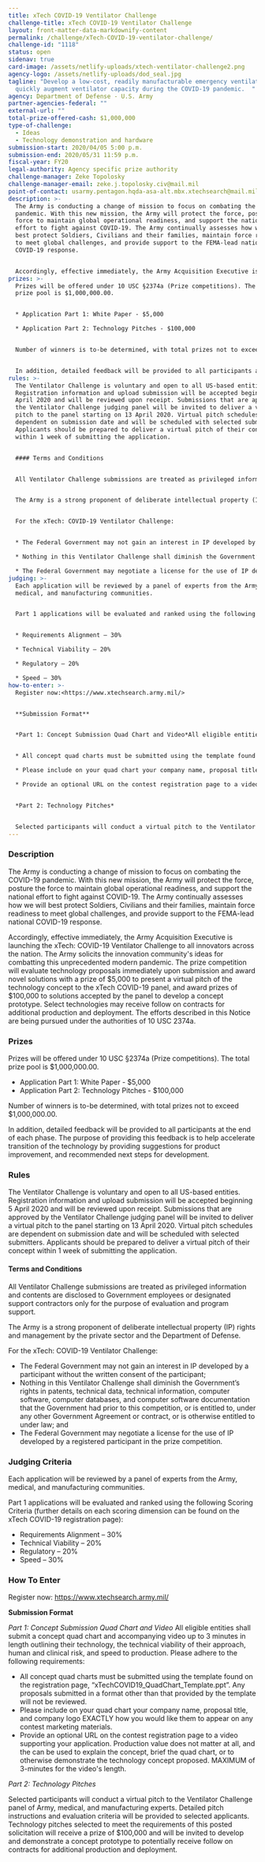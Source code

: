 ```yaml
---
title: xTech COVID-19 Ventilator Challenge
challenge-title: xTech COVID-19 Ventilator Challenge
layout: front-matter-data-markdownify-content
permalink: /challenge/xTech-COVID-19-ventilator-challenge/
challenge-id: "1118"
status: open
sidenav: true
card-image: /assets/netlify-uploads/xtech-ventilator-challenge2.png
agency-logo: /assets/netlify-uploads/dod_seal.jpg
tagline: "Develop a low-cost, readily manufacturable emergency ventilator to
  quickly augment ventilator capacity during the COVID-19 pandemic.  "
agency: Department of Defense - U.S. Army
partner-agencies-federal: ""
external-url: ""
total-prize-offered-cash: $1,000,000
type-of-challenge:
  - Ideas
  - Technology demonstration and hardware
submission-start: 2020/04/05 5:00 p.m.
submission-end: 2020/05/31 11:59 p.m.
fiscal-year: FY20
legal-authority: Agency specific prize authority
challenge-manager: Zeke Topolosky
challenge-manager-email: zeke.j.topolosky.civ@mail.mil
point-of-contact: usarmy.pentagon.hqda-asa-alt.mbx.xtechsearch@mail.mil
description: >-
  The Army is conducting a change of mission to focus on combating the COVID-19
  pandemic. With this new mission, the Army will protect the force, posture the
  force to maintain global operational readiness, and support the national
  effort to fight against COVID-19. The Army continually assesses how we will
  best protect Soldiers, Civilians and their families, maintain force readiness
  to meet global challenges, and provide support to the FEMA-lead national
  COVID-19 response.


  Accordingly, effective immediately, the Army Acquisition Executive is launching the xTech: COVID-19 Ventilator Challenge to all innovators across the nation. The Army solicits the innovation community's ideas for combatting this unprecedented modern pandemic. The prize competition will evaluate technology proposals immediately upon submission and award novel solutions with a prize of $5,000 to present a virtual pitch of the technology concept to the xTech COVID-19 panel, and award prizes of $100,000 to solutions accepted by the panel to develop a concept prototype.  Select technologies may receive follow on contracts for additional production and deployment.  The efforts described in this Notice are being pursued under the authorities of 10 USC 2374a.
prizes: >-
  Prizes will be offered under 10 USC §2374a (Prize competitions). The total
  prize pool is $1,000,000.00. 


  * Application Part 1: White Paper - $5,000

  * Application Part 2: Technology Pitches - $100,000


  Number of winners is to-be determined, with total prizes not to exceed $1,000,000.00.


  In addition, detailed feedback will be provided to all participants at the end of each phase. The purpose of providing this feedback is to help accelerate transition of the technology by providing suggestions for product improvement, and recommended next steps for development.
rules: >-
  The Ventilator Challenge is voluntary and open to all US-based entities.
  Registration information and upload submission will be accepted beginning 5
  April 2020 and will be reviewed upon receipt. Submissions that are approved by
  the Ventilator Challenge judging panel will be invited to deliver a virtual
  pitch to the panel starting on 13 April 2020. Virtual pitch schedules are
  dependent on submission date and will be scheduled with selected submitters.
  Applicants should be prepared to deliver a virtual pitch of their concept
  within 1 week of submitting the application.


  #### Terms and Conditions


  All Ventilator Challenge submissions are treated as privileged information and contents are disclosed to Government employees or designated support contractors only for the purpose of evaluation and program support.


  The Army is a strong proponent of deliberate intellectual property (IP) rights and management by the private sector and the Department of Defense.  


  For the xTech: COVID-19 Ventilator Challenge: 


  * The Federal Government may not gain an interest in IP developed by a participant without the written consent of the participant;  

  * Nothing in this Ventilator Challenge shall diminish the Government’s rights in patents, technical data, technical information, computer software, computer databases, and computer software documentation that the Government had prior to this competition, or is entitled to, under any other Government Agreement or contract, or is otherwise entitled to under law; and 

  * The Federal Government may negotiate a license for the use of IP developed by a registered participant in the prize competition.
judging: >-
  Each application will be reviewed by a panel of experts from the Army,
  medical, and manufacturing communities.


  Part 1 applications will be evaluated and ranked using the following Scoring Criteria (further details on each scoring dimension can be found on the xTech COVID-19 registration page):


  * Requirements Alignment – 30%

  * Technical Viability – 20%

  * Regulatory – 20%

  * Speed – 30%
how-to-enter: >-
  Register now:<https://www.xtechsearch.army.mil/>


  **Submission Format**


  *Part 1: Concept Submission Quad Chart and Video*All eligible entities shall submit a concept quad chart and accompanying video up to 3 minutes in length outlining their technology, the technical viability of their approach, human and clinical risk, and speed to production. Please adhere to the following requirements:


  * All concept quad charts must be submitted using the template found on the registration page, “xTechCOVID19_QuadChart_Template.ppt”. Any proposals submitted in a format other than that provided by the template will not be reviewed.

  * Please include on your quad chart your company name, proposal title, and company logo EXACTLY how you would like them to appear on any contest marketing materials.

  * Provide an optional URL on the contest registration page to a video supporting your application. Production value does not matter at all, and the can be used to explain the concept, brief the quad chart, or to otherwise demonstrate the technology concept proposed. MAXIMUM of 3-minutes for the video’s length.


  *Part 2: Technology Pitches*


  Selected participants will conduct a virtual pitch to the Ventilator Challenge panel of Army, medical, and manufacturing experts. Detailed pitch instructions and evaluation criteria will be provided to selected applicants. Technology pitches selected to meet the requirements of this posted solicitation will receive a prize of $100,000 and will be invited to develop and demonstrate a concept prototype to potentially receive follow on contracts for additional production and deployment.
---
```

### Description

The Army is conducting a change of mission to focus on combating the COVID-19 pandemic. With this new mission, the Army will protect the force, posture the force to maintain global operational readiness, and support the national effort to fight against COVID-19. The Army continually assesses how we will best protect Soldiers, Civilians and their families, maintain force readiness to meet global challenges, and provide support to the FEMA-lead national COVID-19 response.

Accordingly, effective immediately, the Army Acquisition Executive is launching the xTech: COVID-19 Ventilator Challenge to all innovators across the nation. The Army solicits the innovation community's ideas for combatting this unprecedented modern pandemic. The prize competition will evaluate technology proposals immediately upon submission and award novel solutions with a prize of $5,000 to present a virtual pitch of the technology concept to the xTech COVID-19 panel, and award prizes of $100,000 to solutions accepted by the panel to develop a concept prototype.  Select technologies may receive follow on contracts for additional production and deployment.  The efforts described in this Notice are being pursued under the authorities of 10 USC 2374a.


### Prizes

Prizes will be offered under 10 USC §2374a (Prize competitions). The total prize pool is $1,000,000.00. 

* Application Part 1: White Paper - $5,000
* Application Part 2: Technology Pitches - $100,000

Number of winners is to-be determined, with total prizes not to exceed $1,000,000.00.

In addition, detailed feedback will be provided to all participants at the end of each phase. The purpose of providing this feedback is to help accelerate transition of the technology by providing suggestions for product improvement, and recommended next steps for development.  


### Rules

The Ventilator Challenge is voluntary and open to all US-based entities. Registration information and upload submission will be accepted beginning 5 April 2020 and will be reviewed upon receipt. Submissions that are approved by the Ventilator Challenge judging panel will be invited to deliver a virtual pitch to the panel starting on 13 April 2020. Virtual pitch schedules are dependent on submission date and will be scheduled with selected submitters. Applicants should be prepared to deliver a virtual pitch of their concept within 1 week of submitting the application.

#### Terms and Conditions

All Ventilator Challenge submissions are treated as privileged information and contents are disclosed to Government employees or designated support contractors only for the purpose of evaluation and program support.

The Army is a strong proponent of deliberate intellectual property (IP) rights and management by the private sector and the Department of Defense.  

For the xTech: COVID-19 Ventilator Challenge: 

* The Federal Government may not gain an interest in IP developed by a participant without the written consent of the participant;  
* Nothing in this Ventilator Challenge shall diminish the Government’s rights in patents, technical data, technical information, computer software, computer databases, and computer software documentation that the Government had prior to this competition, or is entitled to, under any other Government Agreement or contract, or is otherwise entitled to under law; and 
* The Federal Government may negotiate a license for the use of IP developed by a registered participant in the prize competition.


### Judging Criteria

Each application will be reviewed by a panel of experts from the Army, medical, and manufacturing communities.

Part 1 applications will be evaluated and ranked using the following Scoring Criteria (further details on each scoring dimension can be found on the xTech COVID-19 registration page):

* Requirements Alignment – 30%
* Technical Viability – 20%
* Regulatory – 20%
* Speed – 30%


### How To Enter

Register now: <a href="https://www.xtechsearch.army.mil/" target="_blank" rel="noopener">https://www.xtechsearch.army.mil/</a>

**Submission Format** 

*Part 1: Concept Submission Quad Chart and Video* 
All eligible entities shall submit a concept quad chart and accompanying video up to 3 minutes in length outlining their technology, the technical viability of their approach, human and clinical risk, and speed to production. Please adhere to the following requirements:

* All concept quad charts must be submitted using the template found on the registration page, “xTechCOVID19_QuadChart_Template.ppt”. Any proposals submitted in a format other than that provided by the template will not be reviewed.
* Please include on your quad chart your company name, proposal title, and company logo EXACTLY how you would like them to appear on any contest marketing materials.
* Provide an optional URL on the contest registration page to a video supporting your application. Production value does not matter at all, and the can be used to explain the concept, brief the quad chart, or to otherwise demonstrate the technology concept proposed. MAXIMUM of 3-minutes for the video's length.

*Part 2: Technology Pitches* 

Selected participants will conduct a virtual pitch to the Ventilator Challenge panel of Army, medical, and manufacturing experts.  Detailed pitch instructions and evaluation criteria will be provided to selected applicants.  Technology pitches selected to meet the requirements of this posted solicitation will receive a prize of $100,000 and will be invited to develop and demonstrate a concept prototype to potentially receive follow on contracts for additional production and deployment.

